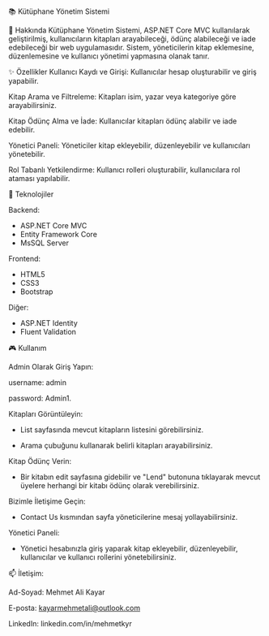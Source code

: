 📚 Kütüphane Yönetim Sistemi

📝 Hakkında
Kütüphane Yönetim Sistemi, ASP.NET Core MVC kullanılarak geliştirilmiş, kullanıcıların kitapları arayabileceği, ödünç alabileceği ve iade edebileceği bir web uygulamasıdır. Sistem, yöneticilerin kitap eklemesine, düzenlemesine ve kullanıcı yönetimi yapmasına olanak tanır.

✨ Özellikler
Kullanıcı Kaydı ve Girişi: Kullanıcılar hesap oluşturabilir ve giriş yapabilir.

Kitap Arama ve Filtreleme: Kitapları isim, yazar veya kategoriye göre arayabilirsiniz.

Kitap Ödünç Alma ve İade: Kullanıcılar kitapları ödünç alabilir ve iade edebilir.

Yönetici Paneli: Yöneticiler kitap ekleyebilir, düzenleyebilir ve kullanıcıları yönetebilir.

Rol Tabanlı Yetkilendirme: Kullanıcı rolleri oluşturabilir, kullanıcılara rol ataması yapılabilir.

🚀 Teknolojiler

Backend:
- ASP.NET Core MVC
- Entity Framework Core
- MsSQL Server

Frontend:
- HTML5
- CSS3
- Bootstrap

Diğer:
- ASP.NET Identity
- Fluent Validation

🎮 Kullanım

Admin Olarak Giriş Yapın:

username: admin

password: Admin1.

Kitapları Görüntüleyin:

- List sayfasında mevcut kitapların listesini görebilirsiniz.

- Arama çubuğunu kullanarak belirli kitapları arayabilirsiniz.

Kitap Ödünç Verin:

- Bir kitabın edit sayfasına gidebilir ve "Lend" butonuna tıklayarak mevcut üyelere herhangi bir kitabı ödünç olarak verebilirsiniz.

Bizimle İletişime Geçin:

- Contact Us kısmından sayfa yöneticilerine mesaj yollayabilirsiniz.

Yönetici Paneli:

- Yönetici hesabınızla giriş yaparak kitap ekleyebilir, düzenleyebilir, kullanıcılar ve kullanıcı rollerini yönetebilirsiniz.

📫 İletişim:

Ad-Soyad: Mehmet Ali Kayar

E-posta: kayarmehmetali@outlook.com

LinkedIn: linkedin.com/in/mehmetkyr
